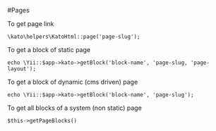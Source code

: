 #Pages

To get page link

    \kato\helpers\KatoHtml::page('page-slug');

To get a block of static page

    echo \Yii::$app->kato->getBlock('block-name', 'page-slug, 'page-layout');
    
To get a block of dynamic (cms driven) page

    echo \Yii::$app->kato->getBlock('block-name', 'page-slug');

To get all blocks of a system (non static) page

    $this->getPageBlocks()